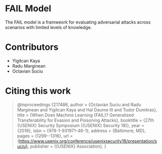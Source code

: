# FAIL Model

The FAIL model is a framweork for evaluating adversarial attacks across scenarios with limited levels of knowledge.

# Contributors 
* Yigitcan Kaya
* Radu Marginean
* Octavian Suciu

# Citing this work
> @inproceedings {217486,
author = {Octavian Suciu and Radu Marginean and Yigitcan Kaya and Hal Daume III and Tudor Dumitras},
title = {When Does Machine Learning {FAIL}? Generalized Transferability for Evasion and Poisoning Attacks},
booktitle = {27th {USENIX} Security Symposium ({USENIX} Security 18)},
year = {2018},
isbn = {978-1-931971-46-1},
address = {Baltimore, MD},
pages = {1299--1316},
url = {https://www.usenix.org/conference/usenixsecurity18/presentation/suciu},
publisher = {{USENIX} Association},
}
